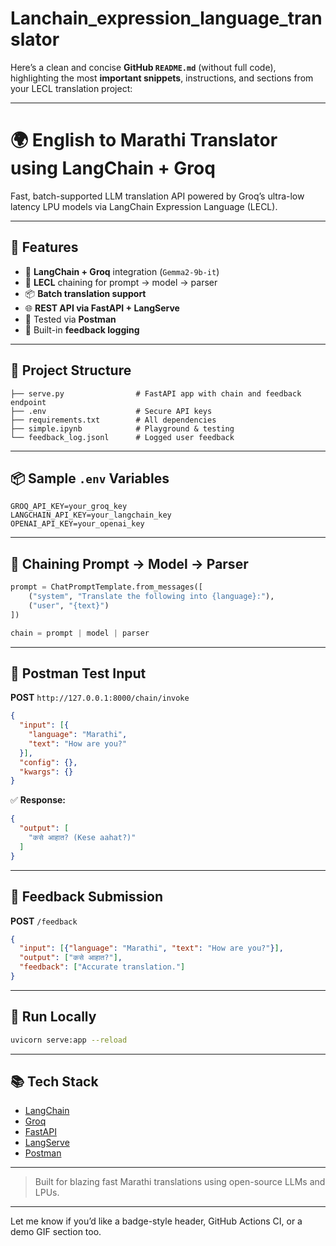 # Lanchain_expression_language_translator
Here’s a clean and concise **GitHub `README.md`** (without full code), highlighting the most **important snippets**, instructions, and sections from your LECL translation project:

---

# 🌍 English to Marathi Translator using LangChain + Groq

Fast, batch-supported LLM translation API powered by Groq’s ultra-low latency LPU models via LangChain Expression Language (LECL).

---

## 🚀 Features

* 🔗 **LangChain + Groq** integration (`Gemma2-9b-it`)
* 🧠 **LECL** chaining for prompt → model → parser
* 📦 **Batch translation support**
* 🌐 **REST API via FastAPI + LangServe**
* 🧪 Tested via **Postman**
* 📝 Built-in **feedback logging**

---

## 📁 Project Structure

```
├── serve.py                # FastAPI app with chain and feedback endpoint
├── .env                    # Secure API keys
├── requirements.txt        # All dependencies
├── simple.ipynb            # Playground & testing
└── feedback_log.jsonl      # Logged user feedback
```

---

## 📦 Sample `.env` Variables

```env
GROQ_API_KEY=your_groq_key
LANGCHAIN_API_KEY=your_langchain_key
OPENAI_API_KEY=your_openai_key
```

---

## 🧠 Chaining Prompt → Model → Parser

```python
prompt = ChatPromptTemplate.from_messages([
    ("system", "Translate the following into {language}:"),
    ("user", "{text}")
])

chain = prompt | model | parser
```

---

## 🧪 Postman Test Input

**POST** `http://127.0.0.1:8000/chain/invoke`

```json
{
  "input": [{
    "language": "Marathi",
    "text": "How are you?"
  }],
  "config": {},
  "kwargs": {}
}
```

✅ **Response:**

```json
{
  "output": [
    "कसे आहात? (Kese aahat?)"
  ]
}
```

---

## 📝 Feedback Submission

**POST** `/feedback`

```json
{
  "input": [{"language": "Marathi", "text": "How are you?"}],
  "output": ["कसे आहात?"],
  "feedback": ["Accurate translation."]
}
```

---

## 🔧 Run Locally

```bash
uvicorn serve:app --reload
```

---

## 📚 Tech Stack

* [LangChain](https://www.langchain.com/)
* [Groq](https://groq.com/)
* [FastAPI](https://fastapi.tiangolo.com/)
* [LangServe](https://docs.langchain.com/langserve/)
* [Postman](https://www.postman.com/)

---

> Built for blazing fast Marathi translations using open-source LLMs and LPUs.

---

Let me know if you’d like a badge-style header, GitHub Actions CI, or a demo GIF section too.
